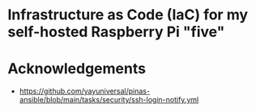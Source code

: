 # Infrastructure as Code (IaC) for my self-hosted Raspberry Pi "five"

# Acknowledgements

* https://github.com/yayuniversal/pinas-ansible/blob/main/tasks/security/ssh-login-notify.yml
